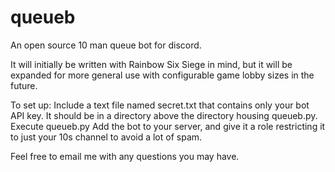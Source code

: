 # queueb
An open source 10 man queue bot for discord.

It will initially be written with Rainbow Six Siege in mind, but it will be expanded for more general use with configurable game lobby sizes in the future.

To set up:
Include a text file named secret.txt that contains only your bot API key. It should be in a directory above the directory housing queueb.py. 
Execute queueb.py
Add the bot to your server, and give it a role restricting it to just your 10s channel to avoid a lot of spam.

Feel free to email me with any questions you may have.
